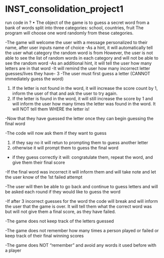 # INST_consolidation_project1
run code in ?
•	The object of the game is to guess a secret word from a bank of words split into three categories: school, countries, fruit
The program will choose one word randomly from these categories.

-The game will welcome the user with a message personalized to their name, after user inputs name of choice
-As a hint, it will automatically tell the user what category the random word is from
   However, the user is not able to see the list of random words in each category and will not be able to see the random word
-As an additional hint, it will tell the user how many letters are in that word
-It will remind the user how many incorrect letter guesses/lives they have- 3
-The user must first guess a letter (CANNOT immediately guess the word)
   1. If the letter is not found in the word, it will increase the score count by 1, inform the user of that and ask the user to try again.
   2. If the letter is found in the word, it will still increase the score by 1 and will inform the user how many times the letter was found in the word. It will NOT tell them WHERE the letter is!


-Now that they have guessed the letter once they can begin guessing the final word 

-The code will now ask them if they want to guess

   1. if they say no it will retun to prompting them to guess another letter
   2. otherwise it will prompt them to guess the final word

- if they guess correctly it will: congratulate them, repeat the word, and give them their final score
  
-If the final word was incorrect it will inform them and will take note and let the user know of the 1st failed attempt

-The user will then be able to go back and continue to guess letters and will be asked each round if they would like to guess the word

-If after 3 incorrect guesses for the word the code will break and will inform the user that the game is over. It will tell them what the correct word was but will not give them a final score, as they have failed.

-The game does not keep track of the letters guessed

-The game does not remember how many times a person played or failed or keep track of their final winning scores

-The game does NOT “remember” and avoid any words it used before with a player
